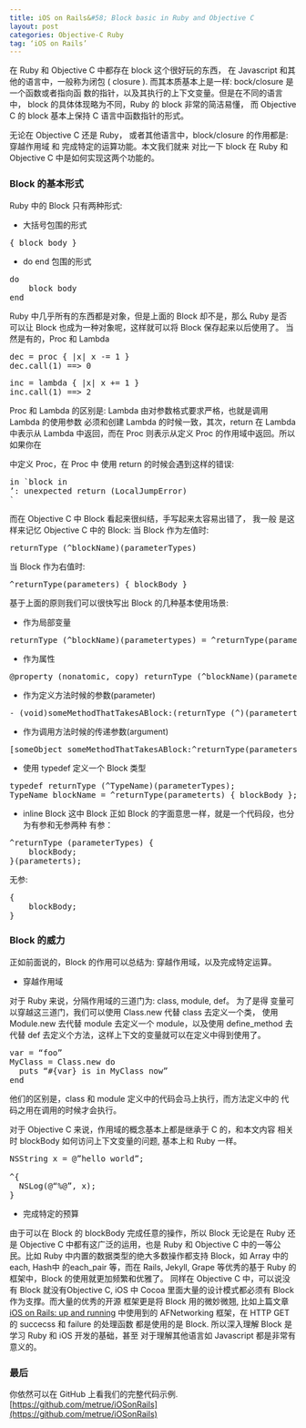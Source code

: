 ```yaml
---
title: iOS on Rails&#58; Block basic in Ruby and Objective C
layout: post
categories: Objective-C Ruby
tag: ‘iOS on Rails’
---
```


在 Ruby 和 Objective C 中都存在 block 这个很好玩的东西，
在 Javascript 和其他的语言中，一般称为闭包 ( closure ).
而其本质基本上是一样: bock/closure 是一个函数或者指向函
数的指针，以及其执行的上下文变量。但是在不同的语言中，
block 的具体体现略为不同，Ruby 的 block 非常的简洁易懂，
而 Objective C 的 block 基本上保持 C 语言中函数指针的形式。

无论在 Objective C 还是 Ruby， 或者其他语言中，block/closure
的作用都是: 穿越作用域 和 完成特定的运算功能。本文我们就来
对比一下 block 在 Ruby 和 Objective C 中是如何实现这两个功能的。

### Block 的基本形式

Ruby 中的 Block 只有两种形式:

* 大括号包围的形式
<pre>
{ block body }
</pre>
* do end 包围的形式
<pre>
do
    block body
end
</pre>

Ruby 中几乎所有的东西都是对象，但是上面的 Block 却不是，那么 Ruby 是否
可以让 Block 也成为一种对象呢，这样就可以将 Block 保存起来以后使用了。
当然是有的，Proc 和 Lambda
<pre>
dec = proc { |x| x -= 1 }
dec.call(1) ==> 0
</pre>

<pre>
inc = lambda { |x| x += 1 }
inc.call(1) ==> 2
</pre>
Proc 和 Lambda 的区别是: Lambda 由对参数格式要求严格，也就是调用 Lambda 的使用参数
必须和创建 Lambda 的时候一致，其次，return 在 Lambda 中表示从 Lambda 中返回，而在
Proc 则表示从定义 Proc 的作用域中返回。所以如果你在 <main> 中定义 Proc，在 Proc 中
使用 return 的时候会遇到这样的错误:
<pre>
in `block in <main>’: unexpected return (LocalJumpError)</main>`
</pre>

而在 Objective C 中 Block 看起来很纠结，手写起来太容易出错了， 我一般
是这样来记忆 Objective C 中的 Block:
当 Block 作为左值时:
<pre>
returnType (^blockName)(parameterTypes)
</pre>
当 Block 作为右值时:
<pre>
^returnType(parameters) { blockBody }
</pre>

基于上面的原则我们可以很快写出 Block 的几种基本使用场景:

* 作为局部变量
<pre>
returnType (^blockName)(parametertypes) = ^returnType(parameterts) { blockBody}
</pre>

* 作为属性
<pre>
@property (nonatomic, copy) returnType (^blockName)(parameterTypes)
</pre>
* 作为定义方法时候的参数(parameter)
<pre>
- (void)someMethodThatTakesABlock:(returnType (^)(parametertTypes))blockName;
</pre>
* 作为调用方法时候的传递参数(argument)
<pre>
[someObject someMethodThatTakesABlock:^returnType(parameters) { blockBody }];
</pre>
* 使用 typedef 定义一个 Block 类型
<pre>
typedef returnType (^TypeName)(parameterTypes);
TypeName blockName = ^returnType(parameterts) { blockBody };
</pre>
* inline Block
这中 Block 正如 Block 的字面意思一样，就是一个代码段，也分为有参和无参两种
有参：
<pre>
^returnType (parameterTypes) {
    blockBody;
}(parameterts);
</pre>
无参:
<pre>
{
    blockBody;
}
</pre>

### Block 的威力
正如前面说的，Block 的作用可以总结为: 穿越作用域，以及完成特定运算。

* 穿越作用域

对于 Ruby 来说，分隔作用域的三道门为: class, module, def。 为了是得
变量可以穿越这三道门，我们可以使用 Class.new 代替 class 去定义一个类，
使用 Module.new 去代替 module 去定义一个 module，以及使用 define_method
去代替 def 去定义个方法，这样上下文的变量就可以在定义中得到使用了。
<pre>
var = “foo”
MyClass = Class.new do 
  puts “#{var} is in MyClass now”
end
</pre>
他们的区别是，class 和 module 定义中的代码会马上执行，而方法定义中的
代码之用在调用的时候才会执行。

对于 Objective C 来说，作用域的概念基本上都是继承于 C 的，和本文内容
相关时 blockBody 如何访问上下文变量的问题, 基本上和 Ruby 一样。
<pre>
NSString x = @”hello world”;

^{
  NSLog(@“%@”, x);
}
</pre>

* 完成特定的预算

由于可以在 Block 的 blockBody 完成任意的操作，所以 Block 无论是在 Ruby 还是
Objective C 中都有这广泛的运用，也是 Ruby 和 Objective C 中的一等公民。比如
Ruby 中内置的数据类型的绝大多数操作都支持 Block，如 Array 中的 each, Hash中
的each_pair 等，而在 Rails, Jekyll, Grape 等优秀的基于 Ruby 的框架中，Block
的使用就更加频繁和优雅了。 同样在 Objective C 中，可以说没有 Block 就没有Objective C,
iOS 中 Cocoa 里面大量的设计模式都必须有 Block 作为支撑。而大量的优秀的开源
框架更是将 Block 用的微妙微翘, 比如上篇文章 [iOS on Rails: up and running](http://blog.minghe.me/ios/rails/2014/12/30/iOS%20on%20Rails:%20up%20and%20running.html)
中使用到的 AFNetworking 框架，在 HTTP GET 的 succecss 和 failure 的处理函数
都是使用的是 Block. 所以深入理解 Block 是学习 Ruby 和 iOS 开发的基础，甚至
对于理解其他语言如 Javascript 都是非常有意义的。

### 最后
你依然可以在 GitHub 上看我们的完整代码示例.
[https://github.com/metrue/iOSonRails](https://github.com/metrue/iOSonRails)



